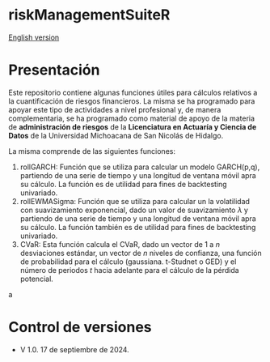 # riskManagementSuiteR
[English version](/readMeEnglish.md)

# Presentación

Este repositorio contiene algunas funciones útiles para cálculos relativos a la cuantificación de riesgos financieros. La misma se ha programado para apoyar este tipo de actividades a nivel profesional y, de manera complementaria, se ha programado como material de apoyo de la materia de **administración de riesgos** de la **Licenciatura en Actuaría y Ciencia de Datos** de la Universidad Michoacana de San Nicolás de Hidalgo.

La misma comprende de las siguientes funciones:

1. rollGARCH: Función que se utiliza para calcular un modelo GARCH(p,q), partiendo de una serie de tiempo y una longitud de ventana móvil apra su cálculo. La función es de utilidad para fines de backtesting univariado.
2. rollEWMASigma: Función que se utiliza para calcular un la volatilidad con suavizamiento exponencial, dado un valor de suavizamiento $\lambda$ y partiendo de una serie de tiempo y una longitud de ventana móvil apra su cálculo. La función también es de utilidad para fines de backtesting univariado.
3. CVaR: Esta función calcula el CVaR, dado un vector de 1 a $n$ desviaciones estándar, un vector de $n$ niveles de confianza, una función de probabilidad para el cálculo (gaussiana. t-Studnet o GED) y el número de periodos $t$ hacia adelante para el cálculo de la pérdida potencial. 

a

# Control de versiones

- V 1.0. 17 de septiembre de 2024.
